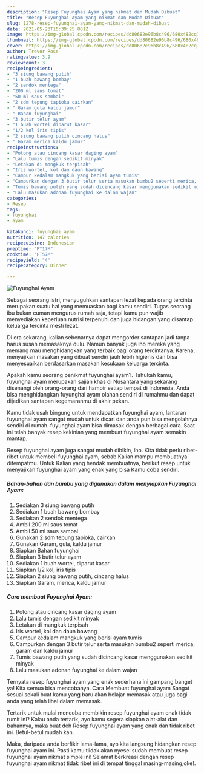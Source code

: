 ```yaml
---
description: "Resep Fuyunghai Ayam yang nikmat dan Mudah Dibuat"
title: "Resep Fuyunghai Ayam yang nikmat dan Mudah Dibuat"
slug: 1278-resep-fuyunghai-ayam-yang-nikmat-dan-mudah-dibuat
date: 2021-05-23T15:39:25.881Z
image: https://img-global.cpcdn.com/recipes/dd80682e96b8c496/680x482cq70/fuyunghai-ayam-foto-resep-utama.jpg
thumbnail: https://img-global.cpcdn.com/recipes/dd80682e96b8c496/680x482cq70/fuyunghai-ayam-foto-resep-utama.jpg
cover: https://img-global.cpcdn.com/recipes/dd80682e96b8c496/680x482cq70/fuyunghai-ayam-foto-resep-utama.jpg
author: Trevor Rose
ratingvalue: 3.9
reviewcount: 3
recipeingredient:
- "3 siung bawang putih"
- "1 buah bawang bombay"
- "2 sendok mentega"
- "200 ml saus tomat"
- "50 ml saus sambal"
- "2 sdm tepung tapioka cairkan"
- " Garam gula kaldu jamur"
- " Bahan fuyunghai"
- "3 butir telur ayam"
- "1 buah wortel diparut kasar"
- "1/2 kol iris tipis"
- "2 siung bawang putih cincang halus"
- " Garam merica kaldu jamur"
recipeinstructions:
- "Potong atau cincang kasar daging ayam"
- "Lalu tumis dengan sedikit minyak"
- "Letakan di mangkuk terpisah"
- "Iris wortel, kol dan daun bawang"
- "Campur kedalam mangkuk yang berisi ayam tumis"
- "Campurkan dengan 3 butir telur serta masukan bumbu2 seperti merica, garam dan kaldu jamur"
- "Tumis bawang putih yang sudah dicincang kasar menggunakan sedikit minyak"
- "Lalu masukan adonan fuyunghai ke dalam wajan"
categories:
- Resep
tags:
- fuyunghai
- ayam

katakunci: fuyunghai ayam 
nutrition: 147 calories
recipecuisine: Indonesian
preptime: "PT17M"
cooktime: "PT57M"
recipeyield: "4"
recipecategory: Dinner

---
```



![Fuyunghai Ayam](https://img-global.cpcdn.com/recipes/dd80682e96b8c496/680x482cq70/fuyunghai-ayam-foto-resep-utama.jpg)

Sebagai seorang istri, menyuguhkan santapan lezat kepada orang tercinta merupakan suatu hal yang memuaskan bagi kamu sendiri. Tugas seorang ibu bukan cuman mengurus rumah saja, tetapi kamu pun wajib menyediakan keperluan nutrisi terpenuhi dan juga hidangan yang disantap keluarga tercinta mesti lezat.

Di era  sekarang, kalian sebenarnya dapat mengorder santapan jadi tanpa harus susah memasaknya dulu. Namun banyak juga lho mereka yang memang mau menghidangkan yang terbaik bagi orang tercintanya. Karena, menyajikan masakan yang dibuat sendiri jauh lebih higienis dan bisa menyesuaikan berdasarkan masakan kesukaan keluarga tercinta. 



Apakah kamu seorang penikmat fuyunghai ayam?. Tahukah kamu, fuyunghai ayam merupakan sajian khas di Nusantara yang sekarang disenangi oleh orang-orang dari hampir setiap tempat di Indonesia. Anda bisa menghidangkan fuyunghai ayam olahan sendiri di rumahmu dan dapat dijadikan santapan kegemaranmu di akhir pekan.

Kamu tidak usah bingung untuk mendapatkan fuyunghai ayam, lantaran fuyunghai ayam sangat mudah untuk dicari dan anda pun bisa mengolahnya sendiri di rumah. fuyunghai ayam bisa dimasak dengan berbagai cara. Saat ini telah banyak resep kekinian yang membuat fuyunghai ayam semakin mantap.

Resep fuyunghai ayam juga sangat mudah dibikin, lho. Kita tidak perlu ribet-ribet untuk membeli fuyunghai ayam, sebab Kalian mampu membuatnya ditempatmu. Untuk Kalian yang hendak membuatnya, berikut resep untuk menyajikan fuyunghai ayam yang enak yang bisa Kamu coba sendiri.

<!--inarticleads1-->

##### Bahan-bahan dan bumbu yang digunakan dalam menyiapkan Fuyunghai Ayam:

1. Sediakan 3 siung bawang putih
1. Sediakan 1 buah bawang bombay
1. Sediakan 2 sendok mentega
1. Ambil 200 ml saus tomat
1. Ambil 50 ml saus sambal
1. Gunakan 2 sdm tepung tapioka, cairkan
1. Gunakan  Garam, gula, kaldu jamur
1. Siapkan  Bahan fuyunghai
1. Siapkan 3 butir telur ayam
1. Sediakan 1 buah wortel, diparut kasar
1. Siapkan 1/2 kol, iris tipis
1. Siapkan 2 siung bawang putih, cincang halus
1. Siapkan  Garam, merica, kaldu jamur




<!--inarticleads2-->

##### Cara membuat Fuyunghai Ayam:

1. Potong atau cincang kasar daging ayam
1. Lalu tumis dengan sedikit minyak
1. Letakan di mangkuk terpisah
1. Iris wortel, kol dan daun bawang
1. Campur kedalam mangkuk yang berisi ayam tumis
1. Campurkan dengan 3 butir telur serta masukan bumbu2 seperti merica, garam dan kaldu jamur
1. Tumis bawang putih yang sudah dicincang kasar menggunakan sedikit minyak
1. Lalu masukan adonan fuyunghai ke dalam wajan




Ternyata resep fuyunghai ayam yang enak sederhana ini gampang banget ya! Kita semua bisa mencobanya. Cara Membuat fuyunghai ayam Sangat sesuai sekali buat kamu yang baru akan belajar memasak atau juga bagi anda yang telah lihai dalam memasak.

Tertarik untuk mulai mencoba membikin resep fuyunghai ayam enak tidak rumit ini? Kalau anda tertarik, ayo kamu segera siapkan alat-alat dan bahannya, maka buat deh Resep fuyunghai ayam yang enak dan tidak ribet ini. Betul-betul mudah kan. 

Maka, daripada anda berfikir lama-lama, ayo kita langsung hidangkan resep fuyunghai ayam ini. Pasti kamu tiidak akan nyesel sudah membuat resep fuyunghai ayam nikmat simple ini! Selamat berkreasi dengan resep fuyunghai ayam nikmat tidak ribet ini di tempat tinggal masing-masing,oke!.

